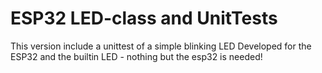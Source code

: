 # ESP32 LED-class and UnitTests
This version include a unittest of a simple blinking LED
Developed for the ESP32 and the builtin LED - nothing but the esp32 is needed!
